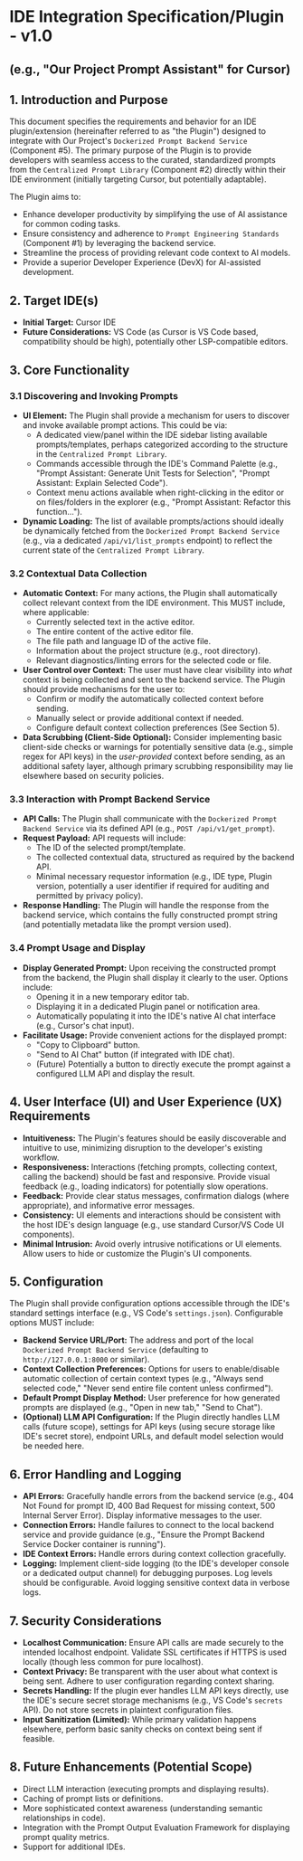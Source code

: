 # IDE Integration Specification/Plugin - v1.0
## (e.g., "Our Project Prompt Assistant" for Cursor)

## 1. Introduction and Purpose

This document specifies the requirements and behavior for an IDE plugin/extension (hereinafter referred to as "the Plugin") designed to integrate with Our Project's `Dockerized Prompt Backend Service` (Component #5). The primary purpose of the Plugin is to provide developers with seamless access to the curated, standardized prompts from the `Centralized Prompt Library` (Component #2) directly within their IDE environment (initially targeting Cursor, but potentially adaptable).

The Plugin aims to:
*   Enhance developer productivity by simplifying the use of AI assistance for common coding tasks.
*   Ensure consistency and adherence to `Prompt Engineering Standards` (Component #1) by leveraging the backend service.
*   Streamline the process of providing relevant code context to AI models.
*   Provide a superior Developer Experience (DevX) for AI-assisted development.

## 2. Target IDE(s)

*   **Initial Target:** Cursor IDE
*   **Future Considerations:** VS Code (as Cursor is VS Code based, compatibility should be high), potentially other LSP-compatible editors.

## 3. Core Functionality

### 3.1 Discovering and Invoking Prompts
*   **UI Element:** The Plugin shall provide a mechanism for users to discover and invoke available prompt actions. This could be via:
    *   A dedicated view/panel within the IDE sidebar listing available prompts/templates, perhaps categorized according to the structure in the `Centralized Prompt Library`.
    *   Commands accessible through the IDE's Command Palette (e.g., "Prompt Assistant: Generate Unit Tests for Selection", "Prompt Assistant: Explain Selected Code").
    *   Context menu actions available when right-clicking in the editor or on files/folders in the explorer (e.g., "Prompt Assistant: Refactor this function...").
*   **Dynamic Loading:** The list of available prompts/actions should ideally be dynamically fetched from the `Dockerized Prompt Backend Service` (e.g., via a dedicated `/api/v1/list_prompts` endpoint) to reflect the current state of the `Centralized Prompt Library`.

### 3.2 Contextual Data Collection
*   **Automatic Context:** For many actions, the Plugin shall automatically collect relevant context from the IDE environment. This MUST include, where applicable:
    *   Currently selected text in the active editor.
    *   The entire content of the active editor file.
    *   The file path and language ID of the active file.
    *   Information about the project structure (e.g., root directory).
    *   Relevant diagnostics/linting errors for the selected code or file.
*   **User Control over Context:** The user must have clear visibility into *what* context is being collected and sent to the backend service. The Plugin should provide mechanisms for the user to:
    *   Confirm or modify the automatically collected context before sending.
    *   Manually select or provide additional context if needed.
    *   Configure default context collection preferences (See Section 5).
*   **Data Scrubbing (Client-Side Optional):** Consider implementing basic client-side checks or warnings for potentially sensitive data (e.g., simple regex for API keys) in the *user-provided* context before sending, as an additional safety layer, although primary scrubbing responsibility may lie elsewhere based on security policies.

### 3.3 Interaction with Prompt Backend Service
*   **API Calls:** The Plugin shall communicate with the `Dockerized Prompt Backend Service` via its defined API (e.g., `POST /api/v1/get_prompt`).
*   **Request Payload:** API requests will include:
    *   The ID of the selected prompt/template.
    *   The collected contextual data, structured as required by the backend API.
    *   Minimal necessary requestor information (e.g., IDE type, Plugin version, potentially a user identifier if required for auditing and permitted by privacy policy).
*   **Response Handling:** The Plugin will handle the response from the backend service, which contains the fully constructed prompt string (and potentially metadata like the prompt version used).

### 3.4 Prompt Usage and Display
*   **Display Generated Prompt:** Upon receiving the constructed prompt from the backend, the Plugin shall display it clearly to the user. Options include:
    *   Opening it in a new temporary editor tab.
    *   Displaying it in a dedicated Plugin panel or notification area.
    *   Automatically populating it into the IDE's native AI chat interface (e.g., Cursor's chat input).
*   **Facilitate Usage:** Provide convenient actions for the displayed prompt:
    *   "Copy to Clipboard" button.
    *   "Send to AI Chat" button (if integrated with IDE chat).
    *   (Future) Potentially a button to directly execute the prompt against a configured LLM API and display the result.

## 4. User Interface (UI) and User Experience (UX) Requirements

*   **Intuitiveness:** The Plugin's features should be easily discoverable and intuitive to use, minimizing disruption to the developer's existing workflow.
*   **Responsiveness:** Interactions (fetching prompts, collecting context, calling the backend) should be fast and responsive. Provide visual feedback (e.g., loading indicators) for potentially slow operations.
*   **Feedback:** Provide clear status messages, confirmation dialogs (where appropriate), and informative error messages.
*   **Consistency:** UI elements and interactions should be consistent with the host IDE's design language (e.g., use standard Cursor/VS Code UI components).
*   **Minimal Intrusion:** Avoid overly intrusive notifications or UI elements. Allow users to hide or customize the Plugin's UI components.

## 5. Configuration

The Plugin shall provide configuration options accessible through the IDE's standard settings interface (e.g., VS Code's `settings.json`). Configurable options MUST include:

*   **Backend Service URL/Port:** The address and port of the local `Dockerized Prompt Backend Service` (defaulting to `http://127.0.0.1:8000` or similar).
*   **Context Collection Preferences:** Options for users to enable/disable automatic collection of certain context types (e.g., "Always send selected code," "Never send entire file content unless confirmed").
*   **Default Prompt Display Method:** User preference for how generated prompts are displayed (e.g., "Open in new tab," "Send to Chat").
*   **(Optional) LLM API Configuration:** If the Plugin directly handles LLM calls (future scope), settings for API keys (using secure storage like IDE's secret store), endpoint URLs, and default model selection would be needed here.

## 6. Error Handling and Logging

*   **API Errors:** Gracefully handle errors from the backend service (e.g., 404 Not Found for prompt ID, 400 Bad Request for missing context, 500 Internal Server Error). Display informative messages to the user.
*   **Connection Errors:** Handle failures to connect to the local backend service and provide guidance (e.g., "Ensure the Prompt Backend Service Docker container is running").
*   **IDE Context Errors:** Handle errors during context collection gracefully.
*   **Logging:** Implement client-side logging (to the IDE's developer console or a dedicated output channel) for debugging purposes. Log levels should be configurable. Avoid logging sensitive context data in verbose logs.

## 7. Security Considerations

*   **Localhost Communication:** Ensure API calls are made securely to the intended localhost endpoint. Validate SSL certificates if HTTPS is used locally (though less common for pure localhost).
*   **Context Privacy:** Be transparent with the user about what context is being sent. Adhere to user configuration regarding context sharing.
*   **Secrets Handling:** If the plugin ever handles LLM API keys directly, use the IDE's secure secret storage mechanisms (e.g., VS Code's `secrets` API). Do not store secrets in plaintext configuration files.
*   **Input Sanitization (Limited):** While primary validation happens elsewhere, perform basic sanity checks on context being sent if feasible.

## 8. Future Enhancements (Potential Scope)

*   Direct LLM interaction (executing prompts and displaying results).
*   Caching of prompt lists or definitions.
*   More sophisticated context awareness (understanding semantic relationships in code).
*   Integration with the Prompt Output Evaluation Framework for displaying prompt quality metrics.
*   Support for additional IDEs.
